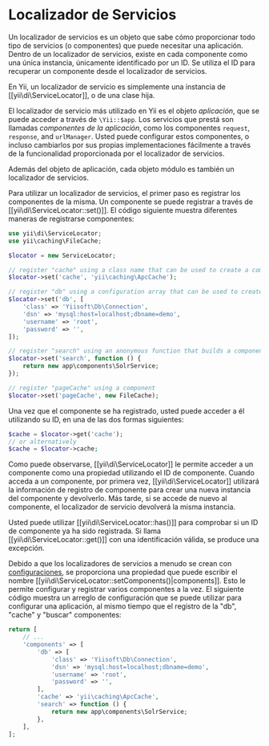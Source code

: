 Localizador de Servicios
========================

Un localizador de servicios es un objeto que sabe cómo proporcionar todo tipo de servicios (o componentes) que puede necesitar una aplicación. Dentro de un localizador de servicios, existe en cada componente como una única instancia, únicamente identificado por un ID. Se utiliza el ID para recuperar un componente desde el localizador de servicios.

En Yii, un localizador de servicio es simplemente una instancia de [[yii\di\ServiceLocator]], o de una clase hija.

El localizador de servicio más utilizado en Yii es el objeto *aplicación*, que se puede acceder a través de `\Yii::$app`. Los servicios que prestá son llamadas *componentes de la aplicación*, como los componentes `request`, `response`, and `urlManager`. Usted puede configurar estos componentes, o incluso cambiarlos por sus propias implementaciones fácilmente a través de la funcionalidad proporcionada por el localizador de servicios.

Además del objeto de aplicación, cada objeto módulo es también un localizador de servicios.

Para utilizar un localizador de servicios, el primer paso es registrar los componentes de la misma. Un componente se puede registrar a través de [[yii\di\ServiceLocator::set()]]. El código siguiente muestra diferentes maneras de registrarse componentes:

```php
use yii\di\ServiceLocator;
use yii\caching\FileCache;

$locator = new ServiceLocator;

// register "cache" using a class name that can be used to create a component
$locator->set('cache', 'yii\caching\ApcCache');

// register "db" using a configuration array that can be used to create a component
$locator->set('db', [
    'class' => 'Yiisoft\Db\Connection',
    'dsn' => 'mysql:host=localhost;dbname=demo',
    'username' => 'root',
    'password' => '',
]);

// register "search" using an anonymous function that builds a component
$locator->set('search', function () {
    return new app\components\SolrService;
});

// register "pageCache" using a component
$locator->set('pageCache', new FileCache);
```

Una vez que el componente se ha registrado, usted puede acceder a él utilizando su ID, en una de las dos formas siguientes:

```php
$cache = $locator->get('cache');
// or alternatively
$cache = $locator->cache;
```

Como puede observarse, [[yii\di\ServiceLocator]] le permite acceder a un componente como una propiedad utilizando el ID de componente. Cuando acceda a un componente, por primera vez, [[yii\di\ServiceLocator]] utilizará la información de registro de componente para crear una nueva instancia del componente y devolverlo. Más tarde, si se accede de nuevo al componente, el localizador de servicio devolverá la misma instancia.

Usted puede utilizar [[yii\di\ServiceLocator::has()]] para comprobar si un ID de componente ya ha sido registrada. 
Si llama [[yii\di\ServiceLocator::get()]] con una identificación válida, se produce una excepción.

Debido a que los localizadores de servicios a menudo se crean con [configuraciones](concept-configurations.md), se proporciona una propiedad que puede escribir el nombre [[yii\di\ServiceLocator::setComponents()|components]]. Esto le permite configurar y registrar varios componentes a la vez. El siguiente código muestra un arreglo de configuración que se puede utilizar para configurar una aplicación, al mismo tiempo que el registro de la "db", "cache" y "buscar" componentes:

```php
return [
    // ...
    'components' => [
        'db' => [
            'class' => 'Yiisoft\Db\Connection',
            'dsn' => 'mysql:host=localhost;dbname=demo',
            'username' => 'root',
            'password' => '',
        ],
        'cache' => 'yii\caching\ApcCache',
        'search' => function () {
            return new app\components\SolrService;
        },
    ],
];
```
